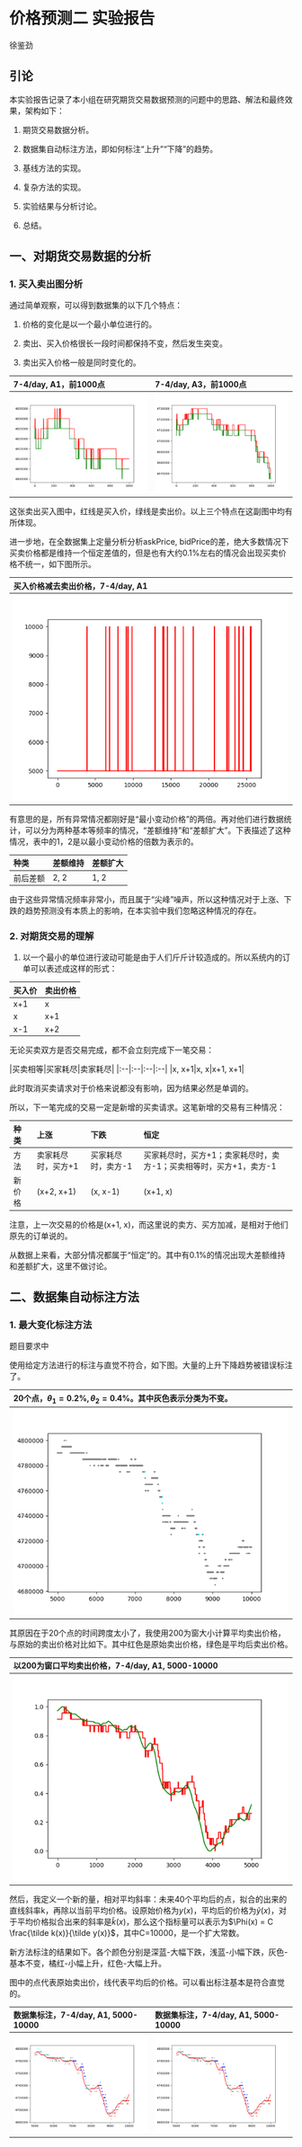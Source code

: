 # 价格预测二 实验报告

徐鉴劲

## 引论

本实验报告记录了本小组在研究期货交易数据预测的问题中的思路、解法和最终效果，架构如下：

1. 期货交易数据分析。

2. 数据集自动标注方法，即如何标注“上升”“下降”的趋势。

3. 基线方法的实现。

4. 复杂方法的实现。

5. 实验结果与分析讨论。

6. 总结。

## 一、对期货交易数据的分析

### 1. 买入卖出图分析

通过简单观察，可以得到数据集的以下几个特点：

1. 价格的变化是以一个最小单位进行的。

2. 卖出、买入价格很长一段时间都保持不变，然后发生突变。

3. 卖出买入价格一般是同时变化的。

|7-4/day, A1，前1000点|7-4/day, A3，前1000点|
|:--|:--|
|![](re/A1_askPrice1_bidPrice1_0_1000.png)|![](re/A3_askPrice1_bidPrice1_0_1000.png)|

这张卖出买入图中，红线是买入价，绿线是卖出价。以上三个特点在这副图中均有所体现。

进一步地，在全数据集上定量分析分析askPrice, bidPrice的差，绝大多数情况下买卖价格都是维持一个恒定差值的，但是也有大约0.1%左右的情况会出现买卖价格不统一，如下图所示。

|买入价格减去卖出价格，7-4/day, A1|
|:--|
|![](re/A1_diff_askPrice1_bidPrice1.png)|

有意思的是，所有异常情况都刚好是“最小变动价格”的两倍。再对他们进行数据统计，可以分为两种基本等频率的情况，“差额维持”和“差额扩大”。下表描述了这种情况，表中的1，2是以最小变动价格的倍数为表示的。

|种类|差额维持|差额扩大|
|:--|:--|:--|
|前后差额|2, 2|1, 2|

由于这些异常情况频率非常小，而且属于“尖峰”噪声，所以这种情况对于上涨、下跌的趋势预测没有本质上的影响，在本实验中我们忽略这种情况的存在。

### 2. 对期货交易的理解

1. 以一个最小的单位进行波动可能是由于人们斤斤计较造成的。所以系统内的订单可以表述成这样的形式：

|买入价|卖出价格|
|:--|:--|
|x+1|x|
|x|x+1|
|x-1|x+2|

无论买卖双方是否交易完成，都不会立刻完成下一笔交易：

|买卖相等|买家耗尽|卖家耗尽|
|:--|:--|:--|:--|
|x, x+1|x, x|x+1, x+1|

此时取消买卖请求对于价格来说都没有影响，因为结果必然是单调的。

所以，下一笔完成的交易一定是新增的买卖请求。这笔新增的交易有三种情况：

|种类|上涨|下跌|恒定|
|:--|:--|:--|:--|
|方法|卖家耗尽时，买方+1|买家耗尽时，卖方-1|买家耗尽时，买方+1；卖家耗尽时，卖方-1；买卖相等时，买方+1，卖方-1|
|新价格|(x+2, x+1)|(x, x-1)|(x+1, x)|

注意，上一次交易的价格是(x+1, x)，而这里说的卖方、买方加减，是相对于他们原先的订单说的。

从数据上来看，大部分情况都属于“恒定”的。其中有0.1%的情况出现大差额维持和差额扩大，这里不做讨论。

## 二、数据集自动标注方法

### 1. 最大变化标注方法

题目要求中

使用给定方法进行的标注与直觉不符合，如下图。大量的上升下降趋势被错误标注了。

|20个点，$\theta_1=0.2\%, \theta_2=0.4\%$。其中灰色表示分类为不变。|
|:--|
|![](re/A1label_origin.png)|

其原因在于20个点的时间跨度太小了，我使用200为窗大小计算平均卖出价格，与原始的卖出价格对比如下。其中红色是原始卖出价格，绿色是平均后卖出价格。

|以200为窗口平均卖出价格，7-4/day, A1, 5000-10000|
|:--|
|![](re/meanPrice200.png)|

然后，我定义一个新的量，相对平均斜率：未来40个平均后的点，拟合的出来的直线斜率k，再除以当前平均价格。设原始价格为$y(x)$，平均后的价格为$\tilde y(x)$，对于平均价格拟合出来的斜率是$\tilde k(x)$，那么这个指标量可以表示为$\Phi(x) = C \frac{\tilde k(x)}{\tilde y(x)}$，其中C=10000，是一个扩大常数。

新方法标注的结果如下。各个颜色分别是深蓝-大幅下跌，浅蓝-小幅下跌，灰色-基本不变，橘红-小幅上升，红色-大幅上升。

图中的点代表原始卖出价，线代表平均后的价格。可以看出标注基本是符合直觉的。

|数据集标注，7-4/day, A1, 5000-10000|数据集标注，7-4/day, A1, 5000-10000|
|:--|:--|
|![](re/A1label_current.png)|![](re/A1label_current.png)|